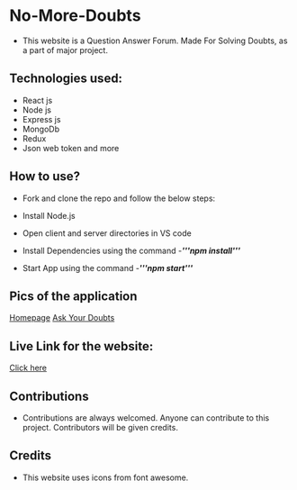 # No-More-Doubts
- This website is a Question Answer Forum. Made For Solving Doubts, as a part of major project.

## Technologies used:

- React js
- Node js
- Express js
- MongoDb
- Redux
- Json web token and more

## How to use?

- Fork and clone the repo and follow the below steps:
- Install Node.js
- Open client and server directories in VS code
- Install Dependencies using the command
  -***'''npm install'''***

- Start App using the command
  -***'''npm start'''***

## Pics of the application

[Homepage]("https://github.com/SearingShot/No-More-Doubts/blob/main/Screenshots/NoMoreDoubts1.jpg")
[Ask Your Doubts]("https://github.com/SearingShot/No-More-Doubts/blob/main/Screenshots/AskPublicQuestion.jpg")

## Live Link for the website:

[Click here](https://no-more-doubts.netlify.app/)

## Contributions

- Contributions are always welcomed. Anyone can contribute to this project. Contributors will be given credits.

## Credits

- This website uses icons from font awesome.
